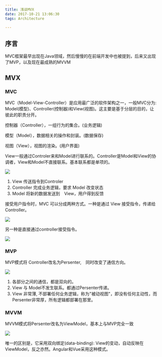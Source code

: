 ```yaml
---
title: 浅谈MVX
date: 2017-10-21 13:06:30
tags: Architecture

---
```


## 序言

MVC框架最早出现在Java领域，然后慢慢的在前端开发中也被提到，后来又出现了MVP，以及现在最成熟的MVVM

<!--more-->

## MVX

### MVC

MVC（Model-View-Controller）是应用最广泛的软件架构之一，一般MVC分为: Model(模型)、Controller(控制器)和View(视图)。这主要是基于分层的目的，让彼此的职责分开。

控制器（Controller），一组行为的集合。(业务逻辑)

模型（Model），数据相关的操作和封装。(数据保存)

视图（View），视图的渲染。(用户界面)

View一般通过Controler来和Model进行联系的。Controller是Model和View的协调者，View和Model不直接联系。基本联系都是单项的。

![](http://image.beekka.com/blog/2015/bg2015020105.png)

1. View 传送指令到Controler
2. Controller 完成业务逻辑，要求 Model 改变状态
3. Model 将新的数据发送到　View，用户得到反馈

接受用户指令时，MVC 可以分成两种方式。一种是通过 View 接受指令，传递给 Controller。

![](http://image.beekka.com/blog/2015/bg2015020106.png)

另一种是直接通过controller接受指令。

![](http://image.beekka.com/blog/2015/bg2015020107.png)

### MVP

MVP模式将 Controller改名为Persenter,　同时改变了通信方向。

![](http://image.beekka.com/blog/2015/bg2015020109.png)

1. 各部分之间的通信，都是双向的。
2. View 与 Model不发生联系。都通过Persenter传递。
3. View 非常薄, 不部署任何业务逻辑，称为"被动视图"，即没有任何主动性，而Persenter非常厚，所有逻辑都部署在那里。

### MVVM

MVVM模式将Persenter改名为ViewModel，基本上与MVP完全一致

![](http://image.beekka.com/blog/2015/bg2015020110.png)

唯一的区别是，它采用双向绑定(data-binding): View的变动，自动反映在ViewModel，反之亦然。Angular和Vue采用这种模式。